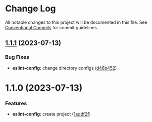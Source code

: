 # Change Log

All notable changes to this project will be documented in this file.
See [Conventional Commits](https://conventionalcommits.org) for commit guidelines.

## [1.1.1](https://github.com/rcasachi/venus/compare/@venusui/eslint-config@1.1.0...@venusui/eslint-config@1.1.1) (2023-07-13)

### Bug Fixes

- **eslint-config:** change directory configs ([d46b452](https://github.com/rcasachi/venus/commit/d46b4529fba237e95e0516aaf6c6d41a0ad8b3c2))

# 1.1.0 (2023-07-13)

### Features

- **eslint-config:** create project ([1addf2f](https://github.com/rcasachi/venus/commit/1addf2f3d250a49551710b7b267958e17d4557cf))
